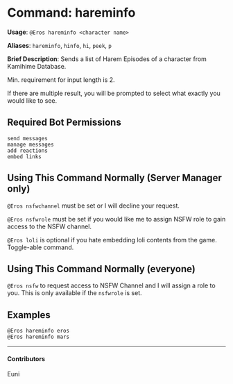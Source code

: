# Command: hareminfo


**Usage**: `@Eros hareminfo <character name>`

**Aliases**: `hareminfo`, `hinfo`, `hi`, `peek`, `p`

**Brief Description**: Sends a list of Harem Episodes of a character from Kamihime Database.



Min. requirement for input length is 2.

If there are multiple result, you will be prompted to select what exactly you would like to see.

## Required Bot Permissions

```
send messages
manage messages
add reactions
embed links
```

## Using This Command Normally (Server Manager only)


`@Eros nsfwchannel` must be set or I will decline your request.

`@Eros nsfwrole` must be set if you would like me to assign NSFW role to gain access to the NSFW channel.

`@Eros loli` is optional if you hate embedding loli contents from the game. Toggle-able command.

## Using This Command Normally (everyone)


`@Eros nsfw` to request access to NSFW Channel and I will assign a role to you. This is only available if the `nsfwrole` is set.

## Examples

```
@Eros hareminfo eros
@Eros hareminfo mars
```


---

#### Contributors


Euni
